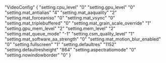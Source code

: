 "VideoConfig"
{
	"setting.cpu_level"		"0"
	"setting.gpu_level"		"0"
	"setting.mat_antialias"		"4"
	"setting.mat_aaquality"		"2"
	"setting.mat_forceaniso"		"0"
	"setting.mat_vsync"		"0"
	"setting.mat_triplebuffered"		"0"
	"setting.mat_grain_scale_override"		"1"
	"setting.gpu_mem_level"		"2"
	"setting.mem_level"		"2"
	"setting.mat_queue_mode"		"-1"
	"setting.csm_quality_level"		"1"
	"setting.mat_software_aa_strength"		"0"
	"setting.mat_motion_blur_enabled"		"0"
	"setting.fullscreen"		"1"
	"setting.defaultres"		"1152"
	"setting.defaultresheight"		"864"
	"setting.aspectratiomode"		"0"
	"setting.nowindowborder"		"0"
}
